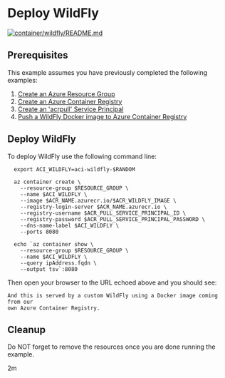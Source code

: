 
# Deploy WildFly

[![container/wildfly/README.md](https://github.com/Azure-Samples/java-on-azure-examples/actions/workflows/container_wildfly_README_md.yml/badge.svg)](https://github.com/Azure-Samples/java-on-azure-examples/actions/workflows/container_wildfly_README_md.yml)

## Prerequisites

This example assumes you have previously completed the following examples:

1. [Create an Azure Resource Group](../../group/create/README.md)
1. [Create an Azure Container Registry](../../acr/create/README.md)
1. [Create an 'acrpull' Service Principal](../../acr/create-acrpull-service-principal/README.md)
1. [Push a WildFly Docker image to Azure Container Registry](../../acr/wildfly/README.md)

## Deploy WildFly

<!-- workflow.cron(0 0 * * 3) -->
<!-- workflow.include(../../acr/create-acrpull-service-principal/README.md) -->
<!-- workflow.include(../../acr/wildfly/README.md) -->

To deploy WildFly use the following command line:

```shell
  export ACI_WILDFLY=aci-wildfly-$RANDOM

  az container create \
    --resource-group $RESOURCE_GROUP \
    --name $ACI_WILDFLY \
    --image $ACR_NAME.azurecr.io/$ACR_WILDFLY_IMAGE \
    --registry-login-server $ACR_NAME.azurecr.io \
    --registry-username $ACR_PULL_SERVICE_PRINCIPAL_ID \
    --registry-password $ACR_PULL_SERVICE_PRINCIPAL_PASSWORD \
    --dns-name-label $ACI_WILDFLY \
    --ports 8080

  echo `az container show \
    --resource-group $RESOURCE_GROUP \
    --name $ACI_WILDFLY \
    --query ipAddress.fqdn \
    --output tsv`:8080
```

<!-- workflow.run() 

  sleep 60

  -->

Then open your browser to the URL echoed above and you should see:

```text
And this is served by a custom WildFly using a Docker image coming from our 
own Azure Container Registry.
```

<!-- workflow.directOnly()

  export URL=http://$(az container show --resource-group $RESOURCE_GROUP --name $ACI_WILDFLY --query ipAddress.fqdn --output tsv):8080
  export RESULT=$(curl $URL)
  az group delete --name $RESOURCE_GROUP --yes || true
  if [[ "$RESULT" != *"custom WildFly"* ]]; then
    echo "Response did not contain 'custom WildFly'"
    exit 1
  fi

  -->

## Cleanup

Do NOT forget to remove the resources once you are done running the example.

2m
